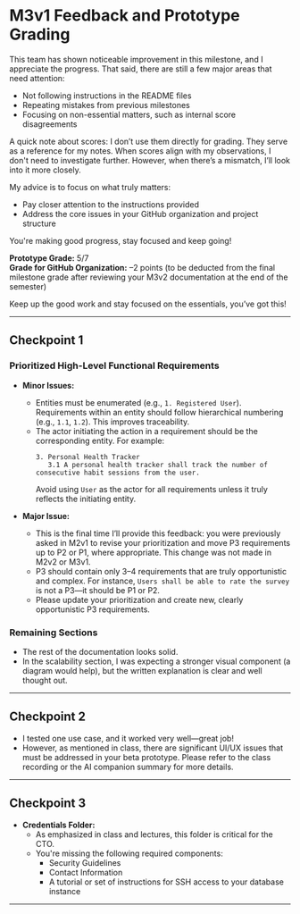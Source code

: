 # M3v1 Feedback and Prototype Grading

This team has shown noticeable improvement in this milestone, and I appreciate the progress. That said, there are still a few major areas that need attention:

- Not following instructions in the README files
- Repeating mistakes from previous milestones
- Focusing on non-essential matters, such as internal score disagreements

A quick note about scores: I don’t use them directly for grading. They serve as a reference for my notes. When scores align with my observations, I don't need to investigate further. However, when there’s a mismatch, I’ll look into it more closely.

My advice is to focus on what truly matters:
- Pay closer attention to the instructions provided
- Address the core issues in your GitHub organization and project structure

You're making good progress, stay focused and keep going!

**Prototype Grade:** 5/7  
**Grade for GitHub Organization:** –2 points (to be deducted from the final milestone grade after reviewing your M3v2 documentation at the end of the semester)

Keep up the good work and stay focused on the essentials, you’ve got this!

---

## Checkpoint 1

### Prioritized High-Level Functional Requirements

- **Minor Issues:**
  - Entities must be enumerated (e.g., `1. Registered User`). Requirements within an entity should follow hierarchical numbering (e.g., `1.1`, `1.2`). This improves traceability.
  - The actor initiating the action in a requirement should be the corresponding entity. For example:
    ```
    3. Personal Health Tracker  
       3.1 A personal health tracker shall track the number of consecutive habit sessions from the user.
    ```
    Avoid using `User` as the actor for all requirements unless it truly reflects the initiating entity.

- **Major Issue:**
  - This is the final time I’ll provide this feedback: you were previously asked in M2v1 to revise your prioritization and move P3 requirements up to P2 or P1, where appropriate. This change was not made in M2v2 or M3v1.
  - P3 should contain only 3–4 requirements that are truly opportunistic and complex. For instance, `Users shall be able to rate the survey` is not a P3—it should be P1 or P2.
  - Please update your prioritization and create new, clearly opportunistic P3 requirements.

### Remaining Sections

- The rest of the documentation looks solid.
- In the scalability section, I was expecting a stronger visual component (a diagram would help), but the written explanation is clear and well thought out.

---

## Checkpoint 2

- I tested one use case, and it worked very well—great job!
- However, as mentioned in class, there are significant UI/UX issues that must be addressed in your beta prototype. Please refer to the class recording or the AI companion summary for more details.

---

## Checkpoint 3

- **Credentials Folder:**
  - As emphasized in class and lectures, this folder is critical for the CTO.
  - You're missing the following required components:
    - Security Guidelines
    - Contact Information
    - A tutorial or set of instructions for SSH access to your database instance



---



